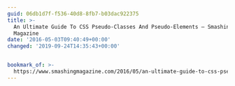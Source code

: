```yaml
---
guid: 06db1d7f-f536-40d8-8fb7-b03dac922375
title: >-
  An Ultimate Guide To CSS Pseudo-Classes And Pseudo-Elements – Smashing
  Magazine
date: '2016-05-03T09:40:49+00:00'
changed: '2019-09-24T14:35:43+00:00'


bookmark_of: >-
  https://www.smashingmagazine.com/2016/05/an-ultimate-guide-to-css-pseudo-classes-and-pseudo-elements/
---
```




